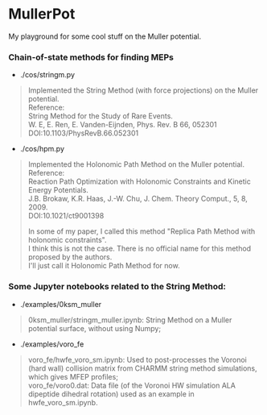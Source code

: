 # MullerPot
My playground for some cool stuff on the Muller potential.

### Chain-of-state methods for finding MEPs

- ./cos/stringm.py
> Implemented the String Method (with force projections) on the Muller potential.  
> Reference:  
>   String Method for the Study of Rare Events.  
>   W. E, E. Ren, E. Vanden-Eijnden, Phys. Rev. B 66, 052301  
>   DOI:10.1103/PhysRevB.66.052301  

- ./cos/hpm.py
> Implemented the Holonomic Path Method on the Muller potential.  
> Reference:  
>   Reaction Path Optimization with Holonomic Constraints and Kinetic Energy Potentials.  
>   J.B. Brokaw, K.R. Haas, J.-W. Chu, J. Chem. Theory Comput., 5, 8, 2009.  
>   DOI:10.1021/ct9001398  
> 
> In some of my paper, I called this method "Replica Path Method with holonomic constraints".  
> I think this is not the case. There is no official name for this method proposed by the authors.  
> I'll just call it Holonomic Path Method for now.  

### Some Jupyter notebooks related to the String Method:
- ./examples/0ksm_muller  
> 0ksm_muller/stringm_muller.ipynb:  String Method on a Muller potential surface, without using Numpy;  
- ./examples/voro_fe  
> voro_fe/hwfe_voro_sm.ipynb:  Used to post-processes the Voronoi (hard wall) collision matrix from CHARMM string method simulations, which gives MFEP profiles;  
> voro_fe/voro0.dat:  Data file (of the Voronoi HW simulation ALA dipeptide dihedral rotation) used as an example in hwfe_voro_sm.ipynb.  
